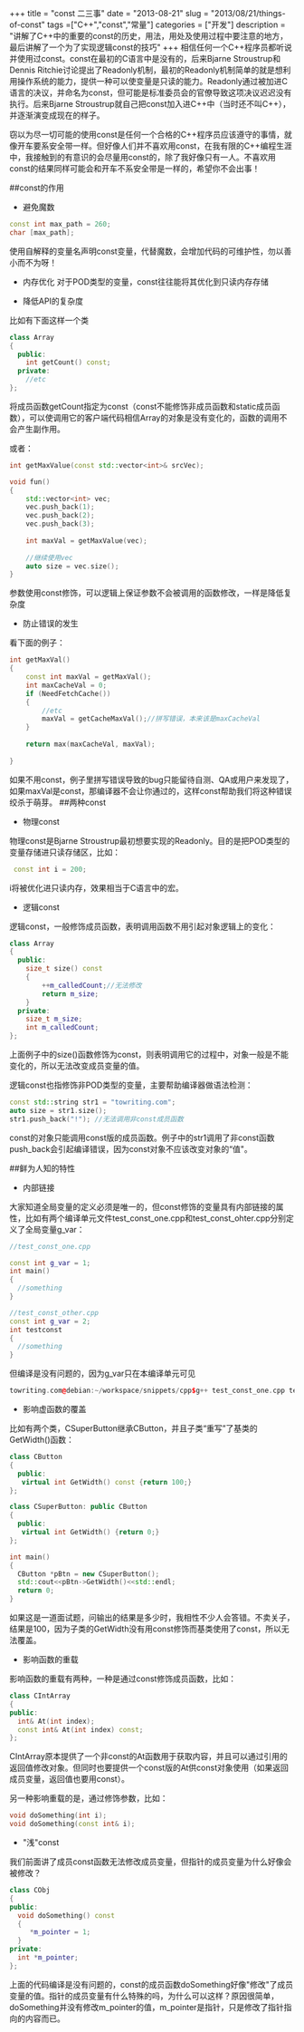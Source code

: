 +++
title = "const 二三事"
date = "2013-08-21"
slug = "2013/08/21/things-of-const"
tags =["C++","const","常量"]
categories = ["开发"]
description = "讲解了C++中的重要的const的历史，用法，用处及使用过程中要注意的地方，最后讲解了一个为了实现逻辑const的技巧"
+++
相信任何一个C++程序员都听说并使用过const。const在最初的C语言中是没有的，后来Bjarne Stroustrup和Dennis Ritchie讨论提出了Readonly机制，最初的Readonly机制简单的就是想利用操作系统的能力，提供一种可以使变量是只读的能力。Readonly通过被加进C语言的决议，并命名为const，但可能是标准委员会的官僚导致这项决议迟迟没有执行。后来Bjarne Stroustrup就自己把const加入进C++中（当时还不叫C++），并逐渐演变成现在的样子。

窃以为尽一切可能的使用const是任何一个合格的C++程序员应该遵守的事情，就像开车要系安全带一样。但好像人们并不喜欢用const，在我有限的C++编程生涯中，我接触到的有意识的会尽量用const的，除了我好像只有一人。不喜欢用const的结果同样可能会和开车不系安全带是一样的，希望你不会出事！

##const的作用
 * 避免魔数

```cpp
const int max_path = 260;
char [max_path];
```
使用自解释的变量名声明const变量，代替魔数，会增加代码的可维护性，勿以善小而不为呀！

 * 内存优化 对于POD类型的变量，const往往能将其优化到只读内存存储

 * 降低API的复杂度

比如有下面这样一个类
```cpp
class Array
{
  public:
    int getCount() const;
  private:
    //etc
};
``` 
将成员函数getCount指定为const（const不能修饰非成员函数和static成员函数），可以使调用它的客户端代码相信Array的对象是没有变化的，函数的调用不会产生副作用。

或者：
```cpp
int getMaxValue(const std::vector<int>& srcVec);

void fun()
{
    std::vector<int> vec;
    vec.push_back(1);
    vec.push_back(2);
    vec.push_back(3);
    
    int maxVal = getMaxValue(vec);    
    
    //继续使用vec
    auto size = vec.size();
}
```
参数使用const修饰，可以逻辑上保证参数不会被调用的函数修改，一样是降低复杂度

 * 防止错误的发生

看下面的例子：
```cpp
int getMaxVal()
{
    const int maxVal = getMaxVal();
    int maxCacheVal = 0;
    if (NeedFetchCache())
    {
        //etc
        maxVal = getCacheMaxVal();//拼写错误，本来该是maxCacheVal
    }
    
    return max(maxCacheVal, maxVal);
     
}
```

如果不用const，例子里拼写错误导致的bug只能留待自测、QA或用户来发现了，如果maxVal是const，那编译器不会让你通过的，这样const帮助我们将这种错误绞杀于萌芽。
##两种const
* 物理const

物理const是Bjarne Stroustrup最初想要实现的Readonly。目的是把POD类型的变量存储进只读存储区，比如：
```cpp
 const int i = 200;
```
i将被优化进只读内存，效果相当于C语言中的宏。

* 逻辑const

逻辑const，一般修饰成员函数，表明调用函数不用引起对象逻辑上的变化：
```cpp
class Array
{
  public:
    size_t size() const
    {
        ++m_calledCount;//无法修改
        return m_size;    
    }
  private:
    size_t m_size;
    int m_calledCount;
};
```
上面例子中的size()函数修饰为const，则表明调用它的过程中，对象一般是不能变化的，所以无法改变成员变量的值。

逻辑const也指修饰非POD类型的变量，主要帮助编译器做语法检测：
```cpp
const std::string str1 = "towriting.com";
auto size = str1.size();
str1.push_back("!"); //无法调用非const成员函数
```
const的对象只能调用const版的成员函数。例子中的str1调用了非const函数push_back会引起编译错误，因为const对象不应该改变对象的“值"。

##鲜为人知的特性
 * 内部链接
 
大家知道全局变量的定义必须是唯一的，但const修饰的变量具有内部链接的属性，比如有两个编译单元文件test_const_one.cpp和test_const_ohter.cpp分别定义了全局变量g_var：
```cpp
//test_const_one.cpp

const int g_var = 1;
int main()
{
  //something
}

//test_const_other.cpp
const int g_var = 2;
int testconst
{
  //something
}

```
但编译是没有问题的，因为g_var只在本编译单元可见
```cpp
towriting.com@debian:~/workspace/snippets/cpp$g++ test_const_one.cpp test_const_other.cpp
``` 

 * 影响虚函数的覆盖

比如有两个类，CSuperButton继承CButton，并且子类“重写”了基类的GetWidth()函数：
```cpp
class CButton
{
  public:
   virtual int GetWidth() const {return 100;}
};

class CSuperButton: public CButton
{
  public:
   virtual int GetWidth() {return 0;}
};

int main()
{
  CButton *pBtn = new CSuperButton();
  std::cout<<pBtn->GetWidth()<<std::endl;
  return 0;
}
```

如果这是一道面试题，问输出的结果是多少时，我相性不少人会答错。不卖关子，结果是100，因为子类的GetWidth没有用const修饰而基类使用了const，所以无法覆盖。

 * 影响函数的重载

影响函数的重载有两种，一种是通过const修饰成员函数，比如：
 
```cpp
class CIntArray
{
public:
  int& At(int index);
  const int& At(int index) const;
};
```
CIntArray原本提供了一个非const的At函数用于获取内容，并且可以通过引用的返回值修改对象。但同时也要提供一个const版的At供const对象使用（如果返回成员变量，返回值也要用const）。

另一种影响重载的是，通过修饰参数，比如：
```cpp
void doSomething(int i);
void doSomething(const int& i);
```

 * "浅"const

我们前面讲了成员const函数无法修改成员变量，但指针的成员变量为什么好像会被修改？
```cpp
class CObj
{
public:
  void doSomething() const
  {
     *m_pointer = 1;
  }
private:
  int *m_pointer;
};
```
上面的代码编译是没有问题的，const的成员函数doSomething好像"修改"了成员变量的值。指针的成员变量有什么特殊的吗，为什么可以这样？原因很简单，doSomething并没有修改m_pointer的值，m_pointer是指针，只是修改了指针指向的内容而已。
